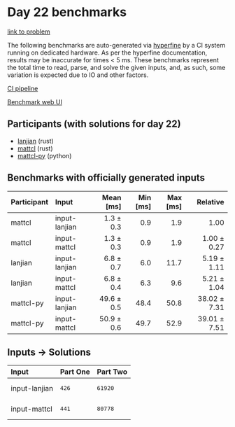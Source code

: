# Day 22 benchmarks

[link to problem](https://adventofcode.com/2023/day/22)

The following benchmarks are auto-generated via
[hyperfine](https://github.com/sharkdp/hyperfine) by a CI system running on
dedicated hardware. As per the hyperfine documentation, results may be
inaccurate for times < 5 ms. These benchmarks represent the total time to read,
parse, and solve the given inputs, and, as such, some variation is expected due
to IO and other factors.

[CI pipeline](http://ci.papercode.net:8080/teams/main/pipelines/aoc2023)

[Benchmark web UI](https://aoc.ancalagon.black)


## Participants (with solutions for day 22)

- [lanjian](https://github.com/lanjian/aoc-2023) (rust)
- [mattcl](https://github.com/mattcl/aoc2023) (rust)
- [mattcl-py](https://github.com/mattcl/aoc2023-py) (python)


## Benchmarks with officially generated inputs

| Participant | Input | Mean [ms] | Min [ms] | Max [ms] | Relative |
|:---|:---|---:|---:|---:|---:|
| mattcl | input-lanjian | 1.3 ± 0.3 | 0.9 | 1.9 | 1.00 |
| mattcl | input-mattcl | 1.3 ± 0.3 | 0.9 | 1.9 | 1.00 ± 0.27 |
| lanjian | input-lanjian | 6.8 ± 0.7 | 6.0 | 11.7 | 5.19 ± 1.11 |
| lanjian | input-mattcl | 6.8 ± 0.4 | 6.3 | 9.6 | 5.21 ± 1.04 |
| mattcl-py | input-lanjian | 49.6 ± 0.5 | 48.4 | 50.8 | 38.02 ± 7.31 |
| mattcl-py | input-mattcl | 50.9 ± 0.6 | 49.7 | 52.9 | 39.01 ± 7.51 |


## Inputs -> Solutions

| Input | Part One | Part Two |
|:---|:---|:---|
|input-lanjian|<pre>426</pre>|<pre>61920</pre>|
|input-mattcl|<pre>441</pre>|<pre>80778</pre>|